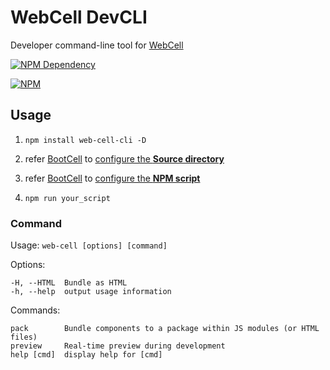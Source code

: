 # WebCell DevCLI

Developer command-line tool for [WebCell](https://web-cell.tk/)

[![NPM Dependency](https://david-dm.org/EasyWebApp/DevCLI.svg)](https://david-dm.org/EasyWebApp/DevCLI)

[![NPM](https://nodei.co/npm/web-cell-cli.png?downloads=true&downloadRank=true&stars=true)](https://nodei.co/npm/web-cell-cli/)



## Usage

 1. `npm install web-cell-cli -D`

 1. refer [BootCell][1] to [configure the **Source directory**](https://github.com/EasyWebApp/BootCell/blob/V2/package.json#L6)

 3. refer [BootCell][1] to [configure the **NPM script**](https://github.com/EasyWebApp/BootCell/blob/V2/package.json#L13)

 4. `npm run your_script`



### Command

  Usage: `web-cell [options] [command]`

  Options:

    -H, --HTML  Bundle as HTML
    -h, --help  output usage information

  Commands:

    pack        Bundle components to a package within JS modules (or HTML files)
    preview     Real-time preview during development
    help [cmd]  display help for [cmd]



[1]: https://github.com/EasyWebApp/BootCell "Offical component library of WebCell (based on BootStrap v4)"
